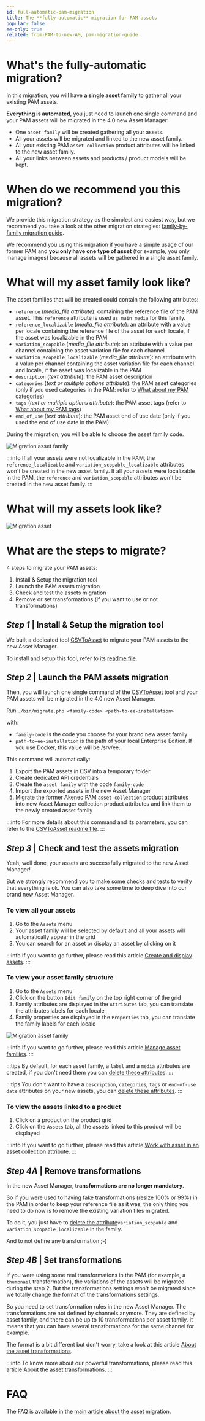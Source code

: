```yaml
---
id: full-automatic-pam-migration
title: The **fully-automatic** migration for PAM assets
popular: false
ee-only: true
related: from-PAM-to-new-AM, pam-migration-guide
---
```


# What's the fully-automatic migration?
In this migration, you will have **a  single asset family** to gather all your existing PAM assets.

**Everything is automated**, you just need to launch one single command and your PAM assets will be migrated in the 4.0 new Asset Manager:
- One `asset family` will be created gathering all your assets.
- All your assets will be migrated and linked to the new asset family.
- All your existing PAM `asset collection` product attributes will be linked to the new asset family.
- All your links between assets and products / product models will be kept.

# When do we recommend you this migration?
We provide this migration strategy as the simplest and easiest way, but we recommend you take a look at the other migration strategies: [family-by-family migration guide](family-by-family-pam-migration.html).

We recommend you using this migration if you have a simple usage of our former PAM and **you only have one type of asset** (for example, you only manage images) because all assets will be gathered in a single asset family.

# What will my asset family look like?
The asset families that will be created could contain the following attributes:
- `reference` (*media_file attribute*): containing the reference file of the PAM asset. This `reference` attribute is used `as main media` for this family.
- `reference_localizable` (*media_file attribute*): an attribute with a value per locale containing the reference file of the asset for each locale, if the asset was localizable in the PAM
- `variation_scopable` (*media_file attribute*): an attribute with a value per channel containing the asset variation file for each channel
- `variation_scopable_localizable` (*media_file attribute*): an attribute with a value per channel containing the asset variation file for each channel and locale, if the asset was localizable in the PAM
- `description` (*text attribute*): the PAM asset description
- `categories` (*text or multiple options attribute*): the PAM asset categories (only if you used categories in the PAM: refer to [What about my PAM categories](pam-migration-guide.html#what-about-my-pam-categories))
- `tags` (*text or multiple options attribute*): the PAM asset tags (refer to [What about my PAM tags](pam-migration-guide.html#what-about-my-pam-tags))
- `end_of_use` (*text attribute*): the PAM asset end of use date (only if you used the end of use date in the PAM)

During the migration, you will be able to choose the asset family code.

![Migration asset family](../img/migration_pam-family.png)

:::info
If all your assets were not localizable in the PAM, the `reference_localizable` and `variation_scopable_localizable` attributes won't be created in the new asset family.
If all your assets were localizable in the PAM, the `reference` and `variation_scopable` attributes won't be created in the new asset family.
:::

# What will my assets look like?

![Migration asset](../img/migration_pam-asset.png)

# What are the steps to migrate?
4 steps to migrate your PAM assets:
1. Install & Setup the migration tool
1. Launch the PAM assets migration
1. Check and test the assets migration
1. Remove or set transformations (if you want to use or not transformations)

## _Step 1_ | Install & Setup the migration tool
We built a dedicated tool [CSVToAsset](https://github.com/akeneo/CsvToAsset) to migrate your PAM assets to the new Asset Manager.

To install and setup this tool, refer to its [readme file](https://github.com/akeneo/CsvToAsset/blob/master/README.md).

## _Step 2_ | Launch the PAM assets migration
Then, you will launch one single command of the [CSVToAsset](https://github.com/akeneo/CsvToAsset) tool and your PAM assets will be migrated in the 4.0 new Asset Manager.

Run `./bin/migrate.php <family-code> <path-to-ee-installation>`

with:
- `family-code` is the code you choose for your brand new asset family
- `path-to-ee-installation` is the path of your local Enterprise Edition. If you use Docker, this value will be /srv/ee.

This command will automatically:
1. Export the PAM assets in CSV into a temporary folder
1. Create dedicated API credentials
1. Create the `asset family` with the code `family-code`
1. Import the exported assets in the new Asset Manager
1. Migrate the former Akeneo PAM `asset collection` product attributes into new Asset Manager collection product attributes and link them to the newly created asset family

:::info
For more details about this command and its parameters, you can refer to the [CSVToAsset readme file](https://github.com/akeneo/CsvToAsset/blob/master/README.md).
:::

## _Step 3_ | Check and test the assets migration
Yeah, well done, your assets are successfully migrated to the new Asset Manager!

But we strongly recommend you to make some checks and tests to verify that everything is ok. You can also take some time to deep dive into our brand new Asset Manager.

### To view all your assets
1. Go to the `Assets` menu
1. Your asset family will be selected by default and all your assets will automatically appear in the grid
1. You can search for an asset or display an asset by clicking on it

:::info
If you want to go further, please read this article [Create and display assets](create-and-display-assets.html).
:::

### To view your asset family structure
1. Go to the `Assets` menu`
1. Click on the button `Edit family` on the top right corner of the grid
1. Family attributes are displayed in the `Attributes` tab, you can translate the attributes labels for each locale
1. Family properties are displayed in the `Properties` tab, you can translate the family labels for each locale

![Migration asset family](../img/migration_pam-family.png)

:::info
If you want to go further, please read this article [Manage asset families](manage-asset-families.html).
:::

:::tips
By default, for each asset family, a `label` and a `media` attributes are created, if you don't need them you can [delete these attributes](manage-asset-families.html#delete-an-attribute).
:::

:::tips
You don't want to have a `description`, `categories`, `tags` or `end-of-use date` attributes on your new assets, you can [delete these attributes](manage-asset-families.html#delete-an-attribute).
:::

### To view the assets linked to a product
1. Click on a product on the product grid
1. Click on the `Assets` tab, all the assets linked to this product will be displayed

:::info
If you want to go further, please read this article [Work with asset in an asset collection attribute](work-on-a-product.html#work-with-assets-in-an-asset-collection-attribute-ee-only).
:::

## _Step 4A_ | Remove transformations
In the new Asset Manager, **transformations are no longer mandatory**.

So if you were used to having fake transformations (resize 100% or 99%) in the PAM in order to keep your reference file as it was, the only thing you need to do now is to remove the existing variation files migrated.

To do it, you just have to [delete the attribute](manage-asset-families.html#delete-an-attribute)`variation_scopable` and `variation_scopable_localizable` in the family.

And to not define any transformation ;-)

## _Step 4B_ | Set transformations
If you were using some real transformations in the PAM (for example, a `thumbnail` transformation), the variations of the assets will be migrated during the step 2.
But the transformations settings won't be migrated since we totally change the format of the transformations settings.

So you need to set transformation rules in the new Asset Manager.
The transformations are not defined by channels anymore.  They are defined by asset family, and there can be up to 10 transformations per asset family. It means that you can have several transformations for the same channel for example.

The format is a bit different but don't worry, take a look at this article [About the asset transformations](assets-transformation.html).

:::info
To know more about our powerful transformations, please read this article [About the asset transformations](assets-transformation.html).
:::

# FAQ
The FAQ is available in the [main article about the asset migration](pam-migration-guide.html#FAQ).
